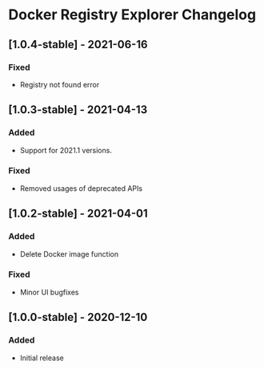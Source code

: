 <!-- Keep a Changelog guide -> https://keepachangelog.com -->

# Docker Registry Explorer Changelog

## [1.0.4-stable] - 2021-06-16
### Fixed
- Registry not found error

## [1.0.3-stable] - 2021-04-13
### Added
- Support for 2021.1 versions.

### Fixed
- Removed usages of deprecated APIs 

## [1.0.2-stable] - 2021-04-01
### Added
- Delete Docker image function

### Fixed
- Minor UI bugfixes

## [1.0.0-stable] - 2020-12-10
### Added
- Initial release
